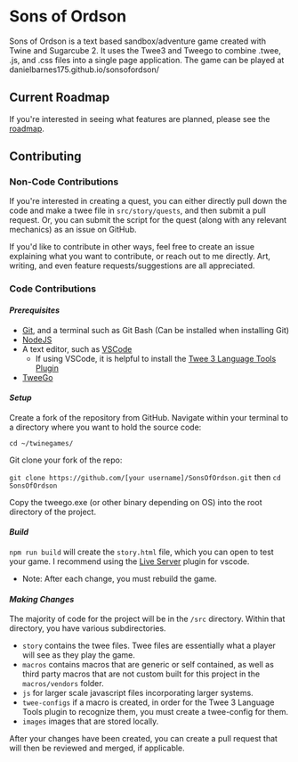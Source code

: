 # Sons of Ordson

Sons of Ordson is a text based sandbox/adventure game created with Twine and Sugarcube 2. It uses the Twee3 and Tweego to combine .twee, .js, and .css files into a single page application. The game can be played at danielbarnes175.github.io/sonsofordson/

## Current Roadmap

If you're interested in seeing what features are planned, please see the [roadmap](https://github.com/danielbarnes175/SonsOfOrdson/issues/2).

## Contributing

### Non-Code Contributions

If you're interested in creating a quest, you can either directly pull down the code and make a twee file in `src/story/quests`, and then submit a pull request. Or, you can submit the script for the quest (along with any relevant mechanics) as an issue on GitHub.

If you'd like to contribute in other ways, feel free to create an issue explaining what you want to contribute, or reach out to me directly. Art, writing, and even feature requests/suggestions are all appreciated.

### Code Contributions

#### ***Prerequisites***

- [Git](https://git-scm.com/downloads), and a terminal such as Git Bash (Can be installed when installing Git)
- [NodeJS](https://nodejs.org/en/)  
- A text editor, such as [VSCode](https://code.visualstudio.com/)  
    - If using VSCode, it is helpful to install the [Twee 3 Language Tools Plugin](https://marketplace.visualstudio.com/items?itemName=cyrusfirheir.twee3-language-tools)
- [TweeGo](https://www.motoslave.net/tweego/)

#### ***Setup***

Create a fork of the repository from GitHub. Navigate within your terminal to a directory where you want to hold the source code:

`cd ~/twinegames/`

Git clone your fork of the repo:

`git clone https://github.com/[your username]/SonsOfOrdson.git` then `cd SonsOfOrdson`

Copy the tweego.exe (or other binary depending on OS) into the root directory of the project.

#### ***Build***

`npm run build` will create the `story.html` file, which you can open to test your game. I recommend using the [Live Server](https://marketplace.visualstudio.com/items?itemName=ritwickdey.LiveServer) plugin for vscode.

- Note: After each change, you must rebuild the game.

#### ***Making Changes***

The majority of code for the project will be in the `/src` directory. Within that directory, you have various subdirectories.

- `story` contains the twee files. Twee files are essentially what a player will see as they play the game.
- `macros` contains macros that are generic or self contained, as well as third party macros that are not custom built for this project in the `macros/vendors` folder.
- `js` for larger scale javascript files incorporating larger systems.
- `twee-configs` if a macro is created, in order for the Twee 3 Language Tools plugin to recognize them, you must create a twee-config for them.
- `images` images that are stored locally.

After your changes have been created, you can create a pull request that will then be reviewed and merged, if applicable.


